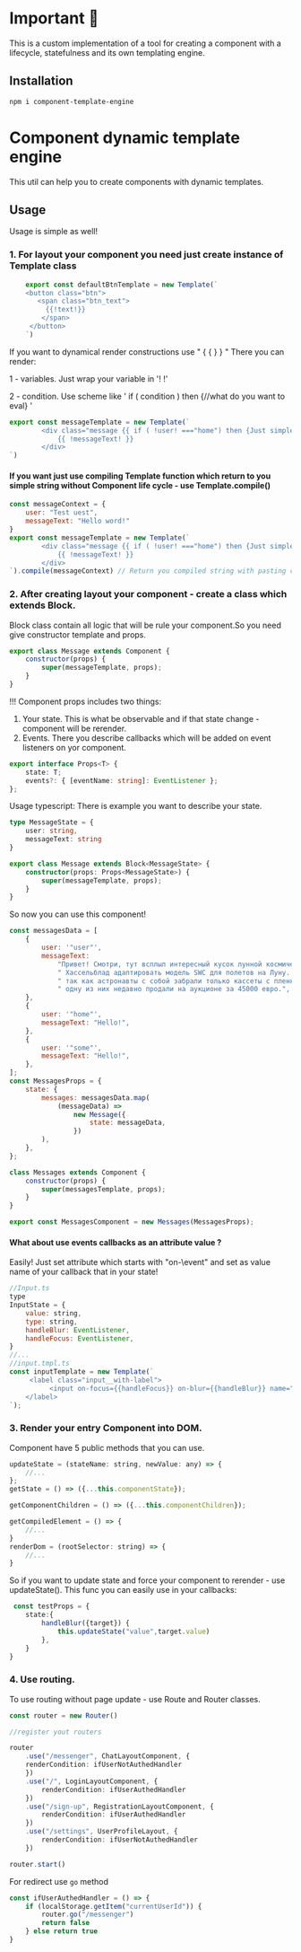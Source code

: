 # Important 🤫

This is a custom implementation of a tool for creating a component with a lifecycle, statefulness and its own templating engine.

## Installation

```bash
npm i component-template-engine
```

# Component dynamic template engine

This util can help you to create components with dynamic templates.

## Usage

Usage is simple as well!

### 1. For layout your component you need just create instance of Template class

```js
    export const defaultBtnTemplate = new Template(`
    <button class="btn">
       <span class="btn_text">
         {{!text!}}
        </span>
     </button>
    `)
```

If you want to dynamical render constructions use " { { } } "
There you can render:

1 - variables. Just wrap your variable in '! !'

2 - condition. Use scheme like ' if ( condition ) then {//what do you want to eval} '

```js
export const messageTemplate = new Template(`
        <div class="message {{ if ( !user! ==="home") then {Just simple string} }} ">
            {{ !messageText! }}
        </div>
`)
```

#### If you want just use compiling Template function which return to you simple string without Component life cycle - use Template.compile()

```js
const messageContext = {
    user: "Test uest",
    messageText: "Hello word!"
}
export const messageTemplate = new Template(`
        <div class="message {{ if ( !user! ==="home") then {Just simple string} }} ">
            {{ !messageText! }}
        </div>
`).compile(messageContext) // Return you compiled string with pasting context
```

### 2. After creating layout your component - create a class which extends Block.

Block class contain all logic that will be rule your component.So you need give constructor template and props.

```js
export class Message extends Component {
    constructor(props) {
        super(messageTemplate, props);
    }
}
```

!!! Component props includes two things:

1. Your state. This is what be observable and if that state change - component will be rerender.
2. Events. There you describe callbacks which will be added on event listeners on yor component.

```ts
export interface Props<T> {
    state: T;
    events?: { [eventName: string]: EventListener };
};
```

Usage typescript: There is example you want to describe your state.

```ts
type MessageState = {
    user: string,
    messageText: string
}

export class Message extends Block<MessageState> {
    constructor(props: Props<MessageState>) {
        super(messageTemplate, props);
    }
}
```

So now you can use this component!

```js
const messagesData = [
    {
        user: '"user"',
        messageText:
            "Привет! Смотри, тут всплыл интересный кусок лунной космической истории — НАСА в какой-то момент попросила" +
            " Хассельблад адаптировать модель SWC для полетов на Луну. Сейчас мы все знаем что астронавты летали с моделью 500 EL — и к слову говоря, все тушки этих камер все еще находятся на поверхности Луны," +
            " так как астронавты с собой забрали только кассеты с пленкой Хассельблад в итоге адаптировал SWC для космоса, но что-то пошло не так и на ракету они так никогда и не попали. Всего их было произведено 25 штук," +
            " одну из них недавно продали на аукционе за 45000 евро.",
    },
    {
        user: '"home"',
        messageText: "Hello!",
    },
    {
        user: '"some"',
        messageText: "Hello!",
    },
];
const MessagesProps = {
    state: {
        messages: messagesData.map(
            (messageData) =>
                new Message({
                    state: messageData,
                })
        ),
    },
};

class Messages extends Component {
    constructor(props) {
        super(messagesTemplate, props);
    }
}

export const MessagesComponent = new Messages(MessagesProps);
```

#### What about use events callbacks as an attribute value ?

Easily! Just set attribute which starts with "on-\\event" and set as value name of your callback that in your state!

```js
//Input.ts
type
InputState = {
    value: string,
    type: string,
    handleBlur: EventListener,
    handleFocus: EventListener,
}
//...
//input.tmpl.ts
const inputTemplate = new Template(`
     <label class="input__with-label">
          <input on-focus={{handleFocus}} on-blur={{handleBlur}} name="{{!name!}}" value="{{!value!}}"  type="{{!type !}}" placeholder={{!placeholder!}}  class="input__with-label_input" type="text" name="login" id="LOGIN">
    </label>
`);
```

### 3. Render your entry Component into DOM.

Component have 5 public methods that you can use.

```js
updateState = (stateName: string, newValue: any) => {
    //...
};
getState = () => ({...this.componentState});

getComponentChildren = () => ({...this.componentChildren});

getCompiledElement = () => {
    //...
}
renderDom = (rootSelector: string) => {
    //...
}
```
So if you want to update state and force your component to rerender - use updateState().
This func you can easily use in your callbacks:
```ts
 const testProps = {
    state:{
        handleBlur({target}) {
            this.updateState("value",target.value)
        },
    }
}
```
### 4. Use routing.

To use routing without page update - use Route and Router classes.

```ts
const router = new Router()

//register yout routers 

router
    .use("/messenger", ChatLayoutComponent, {
    renderCondition: ifUserNotAuthedHandler
    })
    .use("/", LoginLayoutComponent, {
        renderCondition: ifUserAuthedHandler
    })
    .use("/sign-up", RegistrationLayoutComponent, {
        renderCondition: ifUserAuthedHandler
    })
    .use("/settings", UserProfileLayout, {
        renderCondition: ifUserNotAuthedHandler
    })

router.start()
```

For redirect use ```go``` method 
```ts
const ifUserAuthedHandler = () => {
    if (localStorage.getItem("currentUserId")) {
        router.go("/messenger")
        return false
    } else return true
}
```
